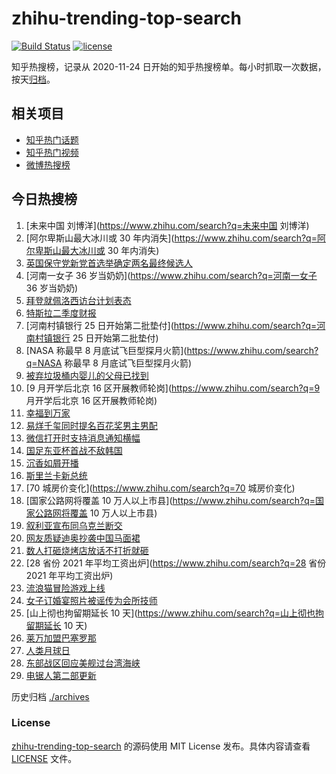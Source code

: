 # zhihu-trending-top-search

[![Build Status](https://github.com/justjavac/zhihu-trending-top-search/workflows/ci/badge.svg?branch=main)](https://github.com/justjavac/zhihu-trending-top-search/actions)
[![license](https://img.shields.io/github/license/justjavac/zhihu-trending-top-search)](https://github.com/justjavac/zhihu-trending-top-search/blob/main/LICENSE)

知乎热搜榜，记录从 2020-11-24 日开始的知乎热搜榜单。每小时抓取一次数据，按天[归档](./archives)。

## 相关项目

- [知乎热门话题](https://github.com/justjavac/zhihu-trending-hot-questions)
- [知乎热门视频](https://github.com/justjavac/zhihu-trending-hot-video)
- [微博热搜榜](https://github.com/justjavac/weibo-trending-hot-search)

## 今日热搜榜

<!-- BEGIN -->
<!-- 最后更新时间 Thu Jul 21 2022 23:04:07 GMT+0800 (China Standard Time) -->

1. [未来中国 刘博洋](https://www.zhihu.com/search?q=未来中国 刘博洋)
1. [阿尔卑斯山最大冰川或 30 年内消失](https://www.zhihu.com/search?q=阿尔卑斯山最大冰川或 30 年内消失)
1. [英国保守党新党首选举确定两名最终候选人](https://www.zhihu.com/search?q=英国保守党新党首选举确定两名最终候选人)
1. [河南一女子 36 岁当奶奶](https://www.zhihu.com/search?q=河南一女子 36 岁当奶奶)
1. [拜登就佩洛西访台计划表态](https://www.zhihu.com/search?q=拜登就佩洛西访台计划表态)
1. [特斯拉二季度财报](https://www.zhihu.com/search?q=特斯拉二季度财报)
1. [河南村镇银行 25 日开始第二批垫付](https://www.zhihu.com/search?q=河南村镇银行 25 日开始第二批垫付)
1. [NASA 称最早 8 月底试飞巨型探月火箭](https://www.zhihu.com/search?q=NASA 称最早 8 月底试飞巨型探月火箭)
1. [被弃垃圾桶内婴儿的父母已找到](https://www.zhihu.com/search?q=被弃垃圾桶内婴儿的父母已找到)
1. [9 月开学后北京 16 区开展教师轮岗](https://www.zhihu.com/search?q=9 月开学后北京 16 区开展教师轮岗)
1. [幸福到万家](https://www.zhihu.com/search?q=幸福到万家)
1. [易烊千玺同时提名百花奖男主男配](https://www.zhihu.com/search?q=易烊千玺同时提名百花奖男主男配)
1. [微信打开时支持消息通知横幅](https://www.zhihu.com/search?q=微信打开时支持消息通知横幅)
1. [国足东亚杯首战不敌韩国](https://www.zhihu.com/search?q=国足东亚杯首战不敌韩国)
1. [沉香如屑开播](https://www.zhihu.com/search?q=沉香如屑开播)
1. [斯里兰卡新总统](https://www.zhihu.com/search?q=斯里兰卡新总统)
1. [70 城房价变化](https://www.zhihu.com/search?q=70 城房价变化)
1. [国家公路网将覆盖 10 万人以上市县](https://www.zhihu.com/search?q=国家公路网将覆盖 10 万人以上市县)
1. [叙利亚宣布同乌克兰断交](https://www.zhihu.com/search?q=叙利亚宣布同乌克兰断交)
1. [网友质疑迪奥抄袭中国马面裙](https://www.zhihu.com/search?q=网友质疑迪奥抄袭中国马面裙)
1. [数人打砸烧烤店放话不打折就砸](https://www.zhihu.com/search?q=数人打砸烧烤店放话不打折就砸)
1. [28 省份 2021 年平均工资出炉](https://www.zhihu.com/search?q=28 省份 2021 年平均工资出炉)
1. [流浪猫冒险游戏上线](https://www.zhihu.com/search?q=流浪猫冒险游戏上线)
1. [女子订婚宴照片被谣传为会所技师](https://www.zhihu.com/search?q=女子订婚宴照片被谣传为会所技师)
1. [山上彻也拘留期延长 10 天](https://www.zhihu.com/search?q=山上彻也拘留期延长 10 天)
1. [莱万加盟巴塞罗那](https://www.zhihu.com/search?q=莱万加盟巴塞罗那)
1. [人类月球日](https://www.zhihu.com/search?q=人类月球日)
1. [东部战区回应美舰过台湾海峡](https://www.zhihu.com/search?q=东部战区回应美舰过台湾海峡)
1. [电锯人第二部更新](https://www.zhihu.com/search?q=电锯人第二部更新)

<!-- END -->

历史归档 [./archives](./archives)

### License

[zhihu-trending-top-search](https://github.com/justjavac/zhihu-trending-top-search)
的源码使用 MIT License 发布。具体内容请查看 [LICENSE](./LICENSE) 文件。
